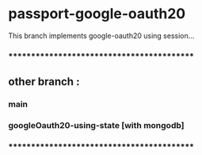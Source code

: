 # passport-google-oauth20

This branch implements google-oauth20 using session...

### *****************************************

## other branch :

### main

### googleOauth20-using-state [with mongodb]

### *****************************************

